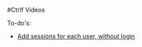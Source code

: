 #Ctrlf Videos


To-do's:
- [Add sessions for each user, without login](https://stackoverflow.com/questions/61183121/flask-sessions-without-login-anonymous-sessions)


